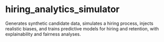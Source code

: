 # hiring_analytics_simulator
Generates synthetic candidate data, simulates a hiring process, injects realistic biases, and trains predictive models for hiring and retention, with explainability and fairness analyses.
